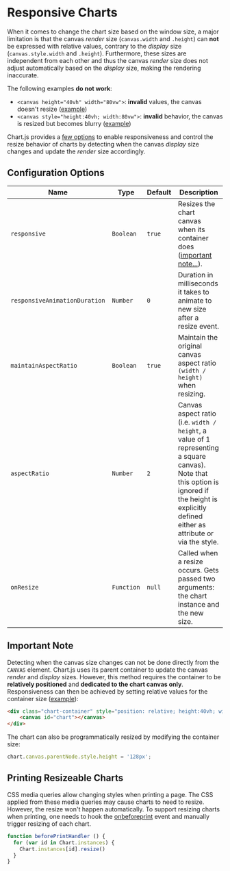 # Responsive Charts

When it comes to change the chart size based on the window size, a major limitation is that the canvas *render* size (`canvas.width` and `.height`) can **not** be expressed with relative values, contrary to the *display* size (`canvas.style.width` and `.height`). Furthermore, these sizes are independent from each other and thus the canvas *render* size does not adjust automatically based on the *display* size, making the rendering inaccurate.

The following examples **do not work**:

- `<canvas height="40vh" width="80vw">`: **invalid** values, the canvas doesn't resize ([example](https://codepen.io/chartjs/pen/oWLZaR))
- `<canvas style="height:40vh; width:80vw">`: **invalid** behavior, the canvas is resized but becomes blurry ([example](https://codepen.io/chartjs/pen/WjxpmO))

Chart.js provides a [few options](#configuration-options) to enable responsiveness and control the resize behavior of charts by detecting when the canvas *display* size changes and update the *render* size accordingly.

## Configuration Options

| Name | Type | Default | Description
| ---- | ---- | ------- | -----------
| `responsive` | `Boolean` | `true` | Resizes the chart canvas when its container does ([important note...](#important-note)).
| `responsiveAnimationDuration` | `Number` | `0` | Duration in milliseconds it takes to animate to new size after a resize event.
| `maintainAspectRatio` | `Boolean` | `true` | Maintain the original canvas aspect ratio `(width / height)` when resizing.
| `aspectRatio` | `Number` | `2` | Canvas aspect ratio (i.e. `width / height`, a value of 1 representing a square canvas). Note that this option is ignored if the height is explicitly defined either as attribute or via the style.
| `onResize` | `Function` | `null` | Called when a resize occurs. Gets passed two arguments: the chart instance and the new size.

## Important Note

Detecting when the canvas size changes can not be done directly from the `CANVAS` element. Chart.js uses its parent container to update the canvas *render* and *display* sizes. However, this method requires the container to be **relatively positioned** and **dedicated to the chart canvas only**. Responsiveness can then be achieved by setting relative values for the container size ([example](https://codepen.io/chartjs/pen/YVWZbz)):

```html
<div class="chart-container" style="position: relative; height:40vh; width:80vw">
    <canvas id="chart"></canvas>
</div>
```

The chart can also be programmatically resized by modifying the container size:

```javascript
chart.canvas.parentNode.style.height = '128px';
```

## Printing Resizeable Charts

CSS media queries allow changing styles when printing a page. The CSS applied from these media queries may cause charts to need to resize. However, the resize won't happen automatically. To support resizing charts when printing, one needs to hook the [onbeforeprint](https://developer.mozilla.org/en-US/docs/Web/API/WindowEventHandlers/onbeforeprint) event and manually trigger resizing of each chart.

```javascript
function beforePrintHandler () {
  for (var id in Chart.instances) {
    Chart.instances[id].resize()
  }
}
```
